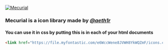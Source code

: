 [![Mecurial](http://aeth1r.athelo.net/mecurial/variants/logo.svg)](https://aeth1r.athelo.net/mecurial)

### Mecurial is a icon library made by *[@aeth1r](http://github.com/aeth1r)*

#### You can use it in css by putting this is in each of your html documents

```html
<link href="https://file.myfontastic.com/e6WccWene8JVWH8YkWQZmF/icons.css" rel="stylesheet"> 
```
